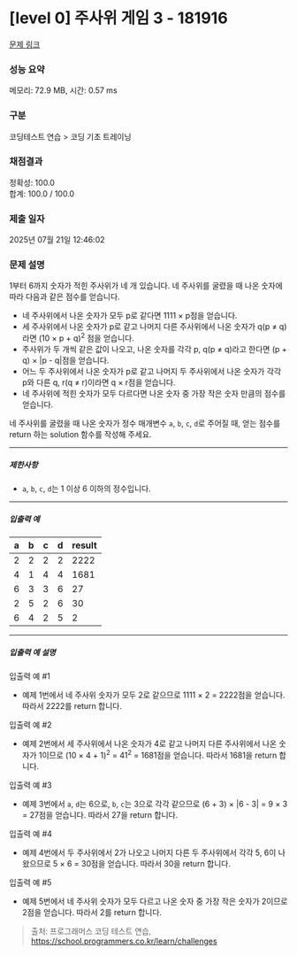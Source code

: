 # [level 0] 주사위 게임 3 - 181916 

[문제 링크](https://school.programmers.co.kr/learn/courses/30/lessons/181916) 

### 성능 요약

메모리: 72.9 MB, 시간: 0.57 ms

### 구분

코딩테스트 연습 > 코딩 기초 트레이닝

### 채점결과

정확성: 100.0<br/>합계: 100.0 / 100.0

### 제출 일자

2025년 07월 21일 12:46:02

### 문제 설명

<p>1부터 6까지 숫자가 적힌 주사위가 네 개 있습니다. 네 주사위를 굴렸을 때 나온 숫자에 따라 다음과 같은 점수를 얻습니다.</p>

<ul>
<li>네 주사위에서 나온 숫자가 모두 p로 같다면 1111 × p점을 얻습니다.</li>
<li>세 주사위에서 나온 숫자가 p로 같고 나머지 다른 주사위에서 나온 숫자가 q(p ≠ q)라면 (10 × p + q)<sup>2</sup> 점을 얻습니다.</li>
<li>주사위가 두 개씩 같은 값이 나오고, 나온 숫자를 각각 p, q(p ≠ q)라고 한다면 (p + q) × |p - q|점을 얻습니다.</li>
<li>어느 두 주사위에서 나온 숫자가 p로 같고 나머지 두 주사위에서 나온 숫자가 각각 p와 다른 q, r(q ≠ r)이라면 q × r점을 얻습니다.</li>
<li>네 주사위에 적힌 숫자가 모두 다르다면 나온 숫자 중 가장 작은 숫자 만큼의 점수를 얻습니다.</li>
</ul>

<p>네 주사위를 굴렸을 때 나온 숫자가 정수 매개변수 <code>a</code>, <code>b</code>, <code>c</code>, <code>d</code>로 주어질 때, 얻는 점수를 return 하는 solution 함수를 작성해 주세요.</p>

<hr>

<h5>제한사항</h5>

<ul>
<li><code>a</code>, <code>b</code>, <code>c</code>, <code>d</code>는 1 이상 6 이하의 정수입니다.</li>
</ul>

<hr>

<h5>입출력 예</h5>
<table class="table">
        <thead><tr>
<th>a</th>
<th>b</th>
<th>c</th>
<th>d</th>
<th>result</th>
</tr>
</thead>
        <tbody><tr>
<td>2</td>
<td>2</td>
<td>2</td>
<td>2</td>
<td>2222</td>
</tr>
<tr>
<td>4</td>
<td>1</td>
<td>4</td>
<td>4</td>
<td>1681</td>
</tr>
<tr>
<td>6</td>
<td>3</td>
<td>3</td>
<td>6</td>
<td>27</td>
</tr>
<tr>
<td>2</td>
<td>5</td>
<td>2</td>
<td>6</td>
<td>30</td>
</tr>
<tr>
<td>6</td>
<td>4</td>
<td>2</td>
<td>5</td>
<td>2</td>
</tr>
</tbody>
      </table>
<hr>

<h5>입출력 예 설명</h5>

<p>입출력 예 #1</p>

<ul>
<li>예제 1번에서 네 주사위 숫자가 모두 2로 같으므로 1111 × 2 = 2222점을 얻습니다. 따라서 2222를 return 합니다.</li>
</ul>

<p>입출력 예 #2</p>

<ul>
<li>예제 2번에서 세 주사위에서 나온 숫자가 4로 같고 나머지 다른 주사위에서 나온 숫자가 1이므로 (10 × 4 + 1)<sup>2</sup> = 41<sup>2</sup> = 1681점을 얻습니다. 따라서 1681을 return 합니다.</li>
</ul>

<p>입출력 예 #3</p>

<ul>
<li>예제 3번에서 <code>a</code>, <code>d</code>는 6으로, <code>b</code>, <code>c</code>는 3으로 각각 같으므로 (6 + 3) × |6 - 3| = 9 × 3 = 27점을 얻습니다. 따라서 27을 return 합니다.</li>
</ul>

<p>입출력 예 #4</p>

<ul>
<li>예제 4번에서 두 주사위에서 2가 나오고 나머지 다른 두 주사위에서 각각 5, 6이 나왔으므로 5 × 6 = 30점을 얻습니다. 따라서 30을 return 합니다.</li>
</ul>

<p>입출력 예 #5</p>

<ul>
<li>예제 5번에서 네 주사위 숫자가 모두 다르고 나온 숫자 중 가장 작은 숫자가 2이므로 2점을 얻습니다. 따라서 2를 return 합니다.</li>
</ul>


> 출처: 프로그래머스 코딩 테스트 연습, https://school.programmers.co.kr/learn/challenges